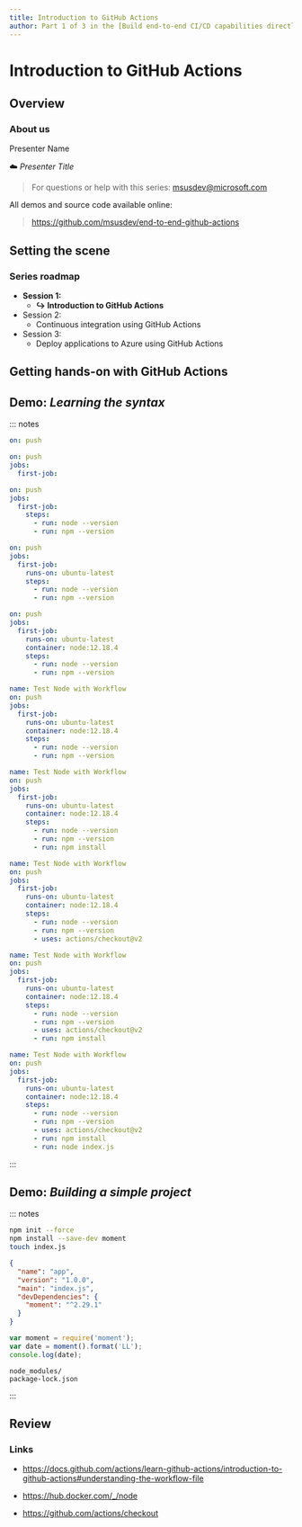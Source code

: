 ```yaml
---
title: Introduction to GitHub Actions
author: Part 1 of 3 in the [Build end-to-end CI/CD capabilities directly in GitHub](https://github.com/MSUSDEV/end-to-end-github-actions) series
---
```


# Introduction to GitHub Actions

## Overview

### About us

Presenter Name

☁️ *Presenter Title*

> For questions or help with this series: <msusdev@microsoft.com>

All demos and source code available online:

> <https://github.com/msusdev/end-to-end-github-actions>

## Setting the scene

### Series roadmap

* **Session 1:**
  * **↪️ Introduction to GitHub Actions**
* Session 2:
  * Continuous integration using GitHub Actions
* Session 3:
  * Deploy applications to Azure using GitHub Actions

## Getting hands-on with GitHub Actions

## Demo: *Learning the syntax*

::: notes

```yml
on: push
```

```yml
on: push
jobs:
  first-job:
```

```yml
on: push
jobs:
  first-job:
    steps:
      - run: node --version
      - run: npm --version
```

```yml
on: push
jobs:
  first-job:
    runs-on: ubuntu-latest
    steps:
      - run: node --version
      - run: npm --version
```

```yml
on: push
jobs:
  first-job:
    runs-on: ubuntu-latest
    container: node:12.18.4
    steps:
      - run: node --version
      - run: npm --version
```

```yml
name: Test Node with Workflow
on: push
jobs:
  first-job:
    runs-on: ubuntu-latest
    container: node:12.18.4
    steps:
      - run: node --version
      - run: npm --version
```

```yml
name: Test Node with Workflow
on: push
jobs:
  first-job:
    runs-on: ubuntu-latest
    container: node:12.18.4
    steps:
      - run: node --version
      - run: npm --version
      - run: npm install
```

```yml
name: Test Node with Workflow
on: push
jobs:
  first-job:
    runs-on: ubuntu-latest
    container: node:12.18.4
    steps:
      - run: node --version
      - run: npm --version
      - uses: actions/checkout@v2
```

```yml
name: Test Node with Workflow
on: push
jobs:
  first-job:
    runs-on: ubuntu-latest
    container: node:12.18.4
    steps:
      - run: node --version
      - run: npm --version
      - uses: actions/checkout@v2
      - run: npm install
```

```yml
name: Test Node with Workflow
on: push
jobs:
  first-job:
    runs-on: ubuntu-latest
    container: node:12.18.4
    steps:
      - run: node --version
      - run: npm --version
      - uses: actions/checkout@v2
      - run: npm install
      - run: node index.js
```

:::

## Demo: *Building a simple project*

::: notes

```sh
npm init --force
npm install --save-dev moment
touch index.js
```

```json
{
  "name": "app",
  "version": "1.0.0",
  "main": "index.js",
  "devDependencies": {
    "moment": "^2.29.1"
  }
}
```

```js
var moment = require('moment');
var date = moment().format('LL');
console.log(date);
```

```gitignore
node_modules/
package-lock.json
```

:::

## Review

### Links

- <https://docs.github.com/actions/learn-github-actions/introduction-to-github-actions#understanding-the-workflow-file>

- <https://hub.docker.com/_/node>

- <https://github.com/actions/checkout>